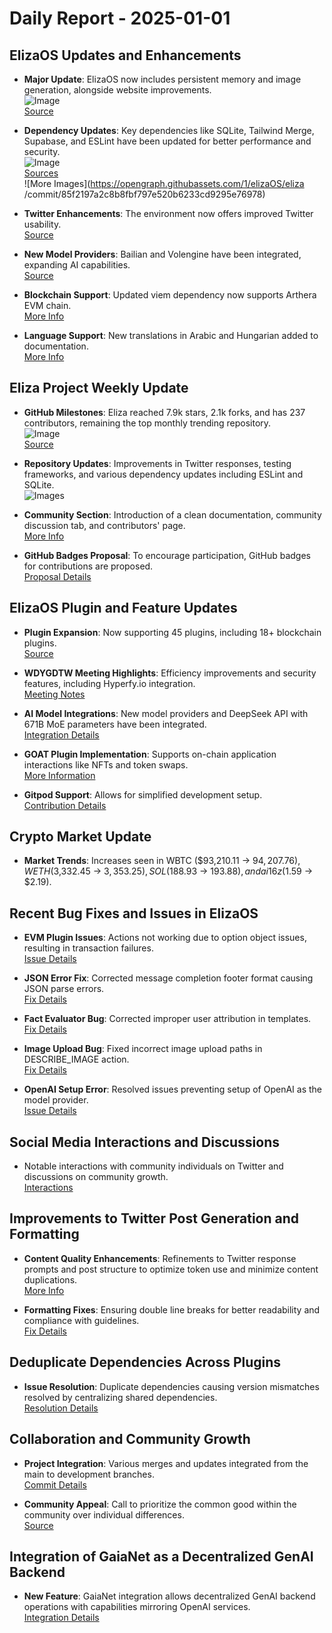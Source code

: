 # Daily Report - 2025-01-01

## ElizaOS Updates and Enhancements

- **Major Update**: ElizaOS now includes persistent memory and image generation, alongside website improvements.  
  ![Image](https://pbs.twimg.com/media/GgPpF7RawAAbVPm.jpg)  
  [Source](https://twitter.com/0xwitchy/status/1874598163904090261)

- **Dependency Updates**: Key dependencies like SQLite, Tailwind Merge, Supabase, and ESLint have been updated for better performance and security.  
  ![Image](https://opengraph.githubassets.com/1/elizaOS/eliza/commit/2fa511e015168bb28cc908c7f8ddd3c0f128d582)  
  [Sources](https://github.com/elizaOS/eliza/commit/2fa511e015168bb28cc908c7f8ddd3c0f128d582)  
  ![More Images](https://opengraph.githubassets.com/1/elizaOS/eliza /commit/85f2197a2c8b8fbf797e520b6233cd9295e76978)

- **Twitter Enhancements**: The environment now offers improved Twitter usability.  
  [Source](https://github.com/elizaOS/eliza/commit/409c14c94a6fad0c153adad55c6d2be7322e170d)

- **New Model Providers**: Bailian and Volengine have been integrated, expanding AI capabilities.  
  [Source](https://github.com/elizaOS/eliza/commit/03f2b0bb888fa55b42280ccccbe0ff01fd4adc5e)

- **Blockchain Support**: Updated viem dependency now supports Arthera EVM chain.  
  [More Info](https://github.com/elizaOS/eliza/issues/1635)

- **Language Support**: New translations in Arabic and Hungarian added to documentation.  
  [More Info](https://github.com/elizaOS/eliza/pull/1634)

## Eliza Project Weekly Update

- **GitHub Milestones**: Eliza reached 7.9k stars, 2.1k forks, and has 237 contributors, remaining the top monthly trending repository.  
  ![Image](https://pbs.twimg.com/media/GgNrGqzbsAAlM68.png)  
  [Source](https://twitter.com/0xwitchy/status/1874462246195351583)

- **Repository Updates**: Improvements in Twitter responses, testing frameworks, and various dependency updates including ESLint and SQLite.  
  ![Images](https://opengraph.githubassets.com/1/elizaOS/eliza/commit/8d3ed883bc625d5ac96b5280b2affeb0287797b7)

- **Community Section**: Introduction of a clean documentation, community discussion tab, and contributors' page.  
  [More Info](https://github.com/elizaOS/eliza/pull/745)

- **GitHub Badges Proposal**: To encourage participation, GitHub badges for contributions are proposed.  
  [Proposal Details](https://github.com/elizaOS/eliza/issues/1663)

## ElizaOS Plugin and Feature Updates

- **Plugin Expansion**: Now supporting 45 plugins, including 18+ blockchain plugins.  
  [Source](https://twitter.com/0xwitchy/status/1874501864798191921)

- **WDYGDTW Meeting Highlights**: Efficiency improvements and security features, including Hyperfy.io integration.  
  [Meeting Notes](https://twitter.com/0xwitchy/status/1874462248992936130)

- **AI Model Integrations**: New model providers and DeepSeek API with 671B MoE parameters have been integrated.  
  [Integration Details](https://github.com/elizaOS/eliza/pull/1636)

- **GOAT Plugin Implementation**: Supports on-chain application interactions like NFTs and token swaps.  
  [More Information](https://github.com/elizaOS/eliza/pull/736)

- **Gitpod Support**: Allows for simplified development setup.  
  [Contribution Details](https://github.com/elizaOS/eliza/pull/758)

## Crypto Market Update

- **Market Trends**: Increases seen in WBTC ($93,210.11 → $94,207.76), WETH ($3,332.45 → $3,353.25), SOL ($188.93 → $193.88), and ai16z ($1.59 → $2.19).

## Recent Bug Fixes and Issues in ElizaOS

- **EVM Plugin Issues**: Actions not working due to option object issues, resulting in transaction failures.  
  [Issue Details](https://github.com/elizaOS/eliza/issues/735)

- **JSON Error Fix**: Corrected message completion footer format causing JSON parse errors.  
  [Fix Details](https://github.com/elizaOS/eliza/pull/742)

- **Fact Evaluator Bug**: Corrected improper user attribution in templates.  
  [Fix Details](https://github.com/elizaOS/eliza/pull/1648)

- **Image Upload Bug**: Fixed incorrect image upload paths in DESCRIBE_IMAGE action.  
  [Fix Details](https://github.com/elizaOS/eliza/pull/1632)

- **OpenAI Setup Error**: Resolved issues preventing setup of OpenAI as the model provider.  
  [Issue Details](https://github.com/elizaOS/eliza/issues/1622)

## Social Media Interactions and Discussions

- Notable interactions with community individuals on Twitter and discussions on community growth.  
  [Interactions](https://twitter.com/ai16zdao/status/1874501941935636979)

## Improvements to Twitter Post Generation and Formatting

- **Content Quality Enhancements**: Refinements to Twitter response prompts and post structure to optimize token use and minimize content duplications.  
  [More Info](https://github.com/elizaOS/eliza/pull/763)

- **Formatting Fixes**: Ensuring double line breaks for better readability and compliance with guidelines.  
  [Fix Details](https://github.com/elizaOS/eliza/pull/1626)

## Deduplicate Dependencies Across Plugins

- **Issue Resolution**: Duplicate dependencies causing version mismatches resolved by centralizing shared dependencies.  
  [Resolution Details](https://github.com/elizaOS/eliza/issues/1658)

## Collaboration and Community Growth

- **Project Integration**: Various merges and updates integrated from the main to development branches.  
  [Commit Details](https://github.com/elizaOS/eliza/commit/6e222dffcb78290b4991d00a17f75c51ee9c0c51)

- **Community Appeal**: Call to prioritize the common good within the community over individual differences.  
  [Source](https://twitter.com/0xwitchy/status/1874429164713124329)

## Integration of GaiaNet as a Decentralized GenAI Backend

- **New Feature**: GaiaNet integration allows decentralized GenAI backend operations with capabilities mirroring OpenAI services.  
  [Integration Details](https://github.com/elizaOS/eliza/pull/762)
